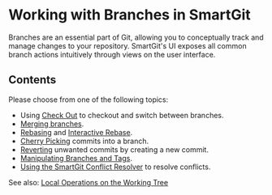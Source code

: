 # Working with Branches in SmartGit

Branches are an essential part of Git, allowing you to conceptually track and manage changes to your repository.
SmartGit's UI exposes all common branch actions intuitively through views on the user interface.

## Contents

Please choose from one of the following topics:

- Using [Check Out](Check-Out.md) to checkout and switch between branches.
- [Merging branches](Merge.md).
- [Rebasing](Rebase.md) and [Interactive Rebase](Rebase-Interactive.md).
- [Cherry Picking](Cherry-Pick.md) commits into a branch.
- [Reverting](Revert.md) unwanted commits by creating a new commit.
- [Manipulating Branches and Tags](Manipulating-branches-tags.md).
- [Using the SmartGit Conflict Resolver](Conflict-Solver.md) to resolve conflicts.

See also: [Local Operations on the Working Tree](../Local-Operations-on-the-Working-Tree.md)
